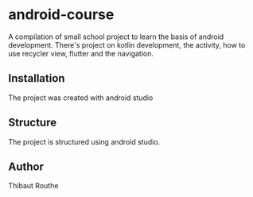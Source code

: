 # android-course
A compilation of small school project to learn the basis of android development. There's project on kotlin development, the activity, how to use recycler view, flutter and the navigation.

## Installation
The project was created with android studio

## Structure
The project is structured using android studio.

## Author
Thibaut Routhe
